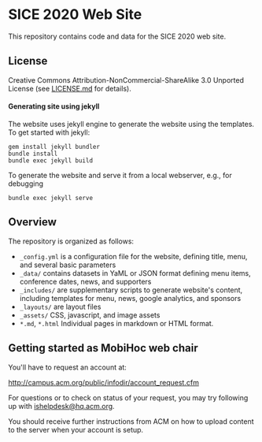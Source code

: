 # SICE 2020 Web Site

This repository contains code and data for the SICE 2020 web site.

## License

Creative Commons Attribution-NonCommercial-ShareAlike 3.0 Unported License (see [LICENSE.md](LICENSE.md) for details).

#### Generating site using jekyll

The website uses jekyll engine to generate the website using the templates.  To get started with jekyll:

    gem install jekyll bundler
    bundle install
    bundle exec jekyll build

To generate the website and serve it from a local webserver, e.g., for debugging

    bundle exec jekyll serve

## Overview

The repository is organized as follows:

* `_config.yml` is a configuration file for the website, defining title, menu, and several basic parameters
* `_data/`      contains datasets in YaML or JSON format defining menu items, conference dates, news, and supporters
* `_includes/`  are supplementary scripts to generate website's content, including templates for menu, news, google analytics, and sponsors
* `_layouts/`   are layout files
* `_assets/`    CSS, javascript, and image assets
* `*.md`, `*.html` Individual pages in markdown or HTML format.

## Getting started as MobiHoc web chair

You'll have to request an account at:

http://campus.acm.org/public/infodir/account_request.cfm

For questions or to check on status of your request, you may try following up with ishelpdesk@hq.acm.org.

You should receive further instructions from ACM on how to upload content to the server when your account is setup.
